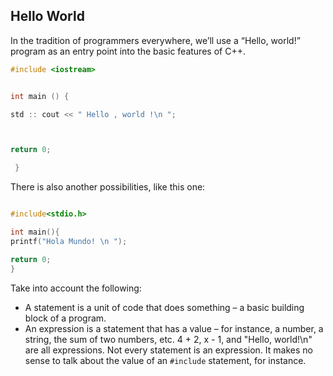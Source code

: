 ## Hello World

In the tradition of programmers everywhere, we’ll use a “Hello, world!” program as an entry
point into the basic features of C++.
```cpp
#include <iostream>


int main () {

std :: cout << " Hello , world !\n ";



return 0;

 }
 ```
 There is also another possibilities, like this one:
```cpp

#include<stdio.h>

int main(){
printf("Hola Mundo! \n ");

return 0;
}
```

Take into account the following:
- A statement is a unit of code that does something – a basic building block of a program.
- An expression is a statement that has a value – for instance, a number, a string, the
sum of two numbers, etc. 4 + 2, x - 1, and "Hello, world!\n" are all expressions.
Not every statement is an expression. It makes no sense to talk about the value of an
`#include` statement, for instance.
